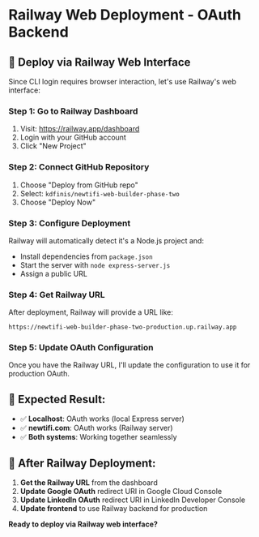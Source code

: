 # Railway Web Deployment - OAuth Backend

## 🚀 **Deploy via Railway Web Interface**

Since CLI login requires browser interaction, let's use Railway's web interface:

### **Step 1: Go to Railway Dashboard**
1. Visit: https://railway.app/dashboard
2. Login with your GitHub account
3. Click "New Project"

### **Step 2: Connect GitHub Repository**
1. Choose "Deploy from GitHub repo"
2. Select: `kdfinis/newtifi-web-builder-phase-two`
3. Choose "Deploy Now"

### **Step 3: Configure Deployment**
Railway will automatically detect it's a Node.js project and:
- Install dependencies from `package.json`
- Start the server with `node express-server.js`
- Assign a public URL

### **Step 4: Get Railway URL**
After deployment, Railway will provide a URL like:
```
https://newtifi-web-builder-phase-two-production.up.railway.app
```

### **Step 5: Update OAuth Configuration**
Once you have the Railway URL, I'll update the configuration to use it for production OAuth.

## 🎯 **Expected Result:**
- ✅ **Localhost**: OAuth works (local Express server)
- ✅ **newtifi.com**: OAuth works (Railway server)
- ✅ **Both systems**: Working together seamlessly

## 📝 **After Railway Deployment:**
1. **Get the Railway URL** from the dashboard
2. **Update Google OAuth** redirect URI in Google Cloud Console
3. **Update LinkedIn OAuth** redirect URI in LinkedIn Developer Console
4. **Update frontend** to use Railway backend for production

**Ready to deploy via Railway web interface?**
